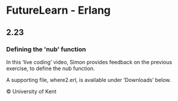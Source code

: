 # FutureLearn - Erlang

## 2.23

### Defining the 'nub' function

In this ‘live coding’ video, Simon provides feedback on the previous exercise, to define the nub function.

A supporting file, where2.erl, is available under ‘Downloads’ below.

© University of Kent
